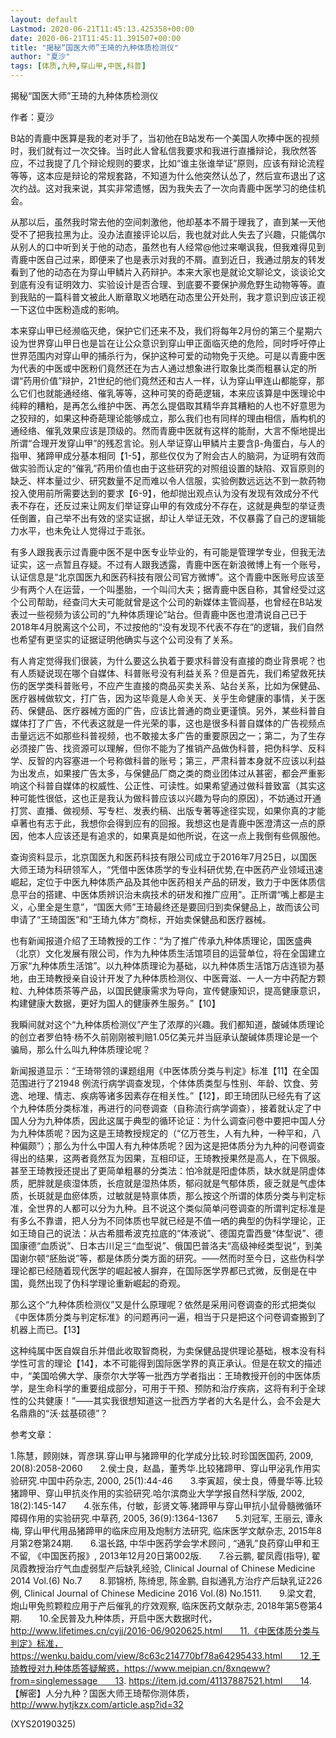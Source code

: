 ```yaml
---
layout: default
Lastmod: 2020-06-21T11:45:13.425358+00:00
date: 2020-06-21T11:45:11.391507+00:00
title: "揭秘“国医大师”王琦的九种体质检测仪"
author: "夏沙"
tags: [体质,九种,穿山甲,中医,科普]
---
```


揭秘“国医大师”王琦的九种体质检测仪

作者：夏沙

B站的青鹿中医算是我的老对手了，当初他在B站发布一个美国人吹捧中医的视频时，我们就有过一次交锋。当时此人曾私信我要求和我进行直播辩论，我欣然答应，不过我提了几个辩论规则的要求，比如“谁主张谁举证”原则，应该有辩论流程等等，这本应是辩论的常规套路，不知道为什么他突然认怂了，然后宣布退出了这次约战。这对我来说，其实非常遗憾，因为我失去了一次向青鹿中医学习的绝佳机会。

从那以后，虽然我时常去他的空间刺激他，他却基本不屑于理我了，直到某一天他受不了把我拉黑为止。没办法直接评论以后，我也就对此人失去了兴趣，只能偶尔从别人的口中听到关于他的动态，虽然也有人经常@他过来嘲讽我，但我难得见到青鹿中医自己过来，即便来了也是表示对我的不屑。直到近日，我通过朋友的转发看到了他的动态在为穿山甲鳞片入药辩护。本来大家也是就论文聊论文，谈谈论文到底有没有证明效力、实验设计是否合理、到底要不要保护濒危野生动物等等。直到我贴的一篇科普文被此人断章取义地晒在动态里公开处刑，我才意识到应该正视一下这位中医粉造成的影响。

本来穿山甲已经濒临灭绝，保护它们还来不及，我们将每年2月份的第三个星期六设为世界穿山甲日也是旨在让公众意识到穿山甲正面临灭绝的危险，同时呼吁停止世界范围内对穿山甲的捕杀行为，保护这种可爱的动物免于灭绝。可是以青鹿中医为代表的中医或中医粉们竟然还在为古人通过想象进行取象比类而粗暴认定的所谓“药用价值”辩护，21世纪的他们竟然还和古人一样，认为穿山甲连山都能穿，那么它们也就能通经络、催乳等等，这种可笑的奇葩逻辑，本来应该算是中医理论中纯粹的糟粕，是再怎么维护中医、再怎么提倡取其精华弃其糟粕的人也不好意思为之狡辩的，如果这种奇葩理论能够成立，那么我们也有同样的理由相信，盾构机的通经络、催乳效果应该是顶级的。然而青鹿中医就有这样的能耐，大言不惭地提出所谓“合理开发穿山甲”的残忍言论。别人举证穿山甲鳞片主要含β-角蛋白，与人的指甲、猪蹄甲成分基本相同【1-5】，那些仅仅为了附会古人的脑洞，为证明有效而做实验而认定的“催乳”药用价值也由于这些研究的对照组设置的缺陷、双盲原则的缺乏、样本量过少、研究数量不足而难以令人信服，实验例数远远达不到一款药物投入使用前所需要达到的要求【6-9】，他却抛出观点认为没有发现有效成分不代表不存在，还反过来让网友们举证穿山甲的有效成分不存在，这就是典型的举证责任倒置，自己举不出有效的坚实证据，却让人举证无效，不仅暴露了自己的逻辑能力水平，也未免让人觉得过于乖张。

有多人跟我表示过青鹿中医不是中医专业毕业的，有可能是管理学专业，但我无法证实，这一点暂且存疑。不过有人跟我透露，青鹿中医在新浪微博上有一个账号，认证信息是“北京国医九和医药科技有限公司官方微博”。这个青鹿中医账号应该至少有两个人在运营，一个叫墨胎，一个叫闫大夫；据青鹿中医自称，其曾经受过这个公司帮助，经查闫大夫可能就曾是这个公司的新媒体主管阎基，也曾经在B站发表过一些视频为该公司的“九种体质理论”站台。但青鹿中医也澄清说自己已于2018年4月脱离这个公司，不过按他的“没有发现不代表不存在”的逻辑，我们自然也希望有更坚实的证据证明他确实与这个公司没有了关系。

有人肯定觉得我们很装，为什么要这么执着于要求科普没有直接的商业背景呢？也有人质疑说现在哪个自媒体、科普账号没有利益关系？但是首先，我们希望救死扶伤的医学类科普账号，不应产生直接的商品买卖关系、站台关系，比如为保健品、医疗器械做软文，打广告，因为这毕竟是人命关天、关乎生命健康的事情，关于医药、保健品、医疗器械方面的广告，应该比普通的商业更谨慎。另外，某些科普自媒体打了广告，不代表这就是一件光荣的事，这也是很多科普自媒体的广告视频点击量远远不如那些科普视频，也不敢接太多广告的重要原因之一；第二，为了生存必须接广告、找资源可以理解，但你不能为了推销产品做伪科普，把伪科学、反科学、反智的内容塞进一个号称做科普的账号；第三，严肃科普本身就不应该以利益为出发点，如果接广告太多，与保健品厂商之类的商业团体过从甚密，都会严重影响这个科普自媒体的权威性、公正性、可读性。如果希望通过做科普致富（其实这种可能性很低，这也正是我认为做科普应该以兴趣为导向的原因），不妨通过开通打赏、直播、做视频、写专栏、发表约稿、出版专著等途径实现，如果你真的才能卓著也有志于此，我想你会得到应有的回报。我想这也是青鹿中医澄清这一点的原因，他本人应该还是有追求的，如果真是如他所说，在这一点上我倒有些佩服他。

查询资料显示，北京国医九和医药科技有限公司成立于2016年7月25日，以国医大师王琦为科研领军人，“凭借中医体质学的专业科研优势,在中医药产业领域迅速崛起，定位于中医九种体质产品及其他中医药相关产品的研发，致力于中医体质信息平台的搭建、中医体质辨识治未病技术的研发和推广应用”。正所谓“嘴上都是主义，心里全是生意”，“国医大师”王琦最终还是要回归到卖保健品上，故而该公司申请了“王琦国医”和“王琦九体方”商标，开始卖保健品和医疗器械。

也有新闻报道介绍了王琦教授的工作：“为了推广传承九种体质理论，国医盛典（北京）文化发展有限公司，作为九种体质生活馆项目的运营单位，将在全国建立万家“九种体质生活馆”。以九种体质理论为基础，以九种体质生活馆万店连锁为基地，由王琦教授亲自设计开发了九种体质检测仪、中医膏滋、一人一方中药配方颗粒、九种体质茶等产品，以国民健康需求为导向，宣传健康知识，提高健康意识，构建健康大数据，更好为国人的健康养生服务。”【10】

我瞬间就对这个“九种体质检测仪”产生了浓厚的兴趣。我们都知道，酸碱体质理论的创立者罗伯特·杨不久前刚刚被判赔1.05亿美元并当庭承认酸碱体质理论是一个骗局，那么什么叫九种体质理论呢？

新闻报道显示：“王琦带领的课题组用《中医体质分类与判定》标准【11】在全国范围进行了21948 例流行病学调查发现，个体体质类型与性别、年龄、饮食、劳逸、地理、情志、疾病等诸多因素存在相关性。”【12】，即王琦团队已经先有了这个九种体质分类标准，再进行的问卷调查（自称流行病学调查），接着就认定了中国人分为九种体质，因此这属于典型的循环论证：为什么调查问卷中要把中国人分为九种体质呢？因为这是王琦教授规定的（“亿万苍生，人有九种，一种平和，八种偏颇”）；那么为什么中国人有九种体质呢？因为这是把体质分为九种的问卷调查得出的结果，这两者竟然互为因果，互相印证，王琦教授果然是高人，在下佩服。甚至王琦教授还提出了更简单粗暴的分类法：怕冷就是阳虚体质，缺水就是阴虚体质，肥胖就是痰湿体质，长痘就是湿热体质，郁闷就是气郁体质，疲乏就是气虚体质，长斑就是血瘀体质，过敏就是特禀体质，那么按这个所谓的体质分类与判定标准，全世界的人都可以分为九种。且不说这个类似简单问卷调查的所谓判定标准是有多么不靠谱，把人分为不同体质也早就已经是不值一哂的典型的伪科学理论，正如王琦自己的说法：从古希腊希波克拉底的“体液说”、德国克雷西曼“体型说”、德国康德“血质说”、日本古川足三“血型说”、俄国巴普洛夫“高级神经类型说”，到美国谢尔顿“胚胎说”等，都是体质分类方面的研究。——然而时至今日，这些伪科学理论都已经随着现代医学的崛起被人摒弃，在国际医学界都已式微，反倒是在中国，竟然出现了伪科学理论重新崛起的奇观。

那么这个“九种体质检测仪”又是什么原理呢？依然是采用问卷调查的形式把类似《中医体质分类与判定标准》的问题再问一遍，相当于只是把这个问卷调查搬到了机器上而已。【13】

这种纯属中医自娱自乐并借此收取智商税，为卖保健品提供理论基础，根本没有科学性可言的理论【14】，本不可能得到国际医学界的真正承认。但是在软文的描述中，“美国哈佛大学、康奈尔大学等一批西方学者指出：王琦教授开创的中医体质学，是生命科学的重要组成部分，可用于干预、预防和治疗疾病，这将有利于全球性的公共健康！”——其实我很想知道这一批西方学者的大名是什么，会不会是大名鼎鼎的“沃·兹基硕德”？

参考文章：

1.陈慧，顾刚妹，胥彦琪.穿山甲与猪蹄甲的化学成分比较.时珍国医国药, 2009, 20(8):2058-2060　　2.侯士良，赵晶，董秀华.比较猪蹄甲、穿山甲泌乳作用实验研究.中国中药杂志, 2000, 25(1):44-46　　3.李寅超，侯士良，傅曼华等.比较猪蹄甲、穿山甲抗炎作用的实验研究.哈尔滨商业大学学报自然科学版, 2002, 18(2):145-147　　4.张东伟，付敏，彭贤文等.猪蹄甲与穿山甲抗小鼠骨髓微循环障碍作用的实验研究.中草药, 2005, 36(9):1364-1367　　5.刘冠军, 王丽云, 谭永梅, 穿山甲代用品猪蹄甲的临床应用及炮制方法研究, 临床医学文献杂志, 2015年8月第2卷第24期.　　6.温长路, 中华中医药学会学术顾问 , “通乳”良药穿山甲和王不留, 《中国医药报》, 2013年12月20日第002版.　　7.谷云鹏, 翟凤霞(指导), 翟凤霞教授治疗气血虚弱型产后缺乳经验, Clinical Journal of Chinese Medicine 2014 Vol.(6) No.7　　8.郭锦桥, 陈绮思, 陈金鹏, 自拟通乳方治疗产后缺乳证226例, Clinical Journal of Chinese Medicine 2016 Vol.(8) No.1511.　　9.梁文君, 炮山甲免煎颗粒应用于产后催乳的疗效观察, 临床医药文献杂志, 2018年第5卷第4期.　　10.全民普及九种体质，开启中医大数据时代，http://www.lifetimes.cn/cyjj/2016-06/9020625.html　　11.《中医体质分类与判定》标准，https://wenku.baidu.com/view/8c63c214770bf78a64295433.html　　12.王琦教授对九种体质答疑解惑，https://www.meipian.cn/8xnqeww?from=singlemessage　　13. https://item.jd.com/41137887521.html　　14. 【解密】人分九种？国医大师王琦帮你测体质，http://www.hytjkzx.com/article.asp?id=32

(XYS20190325)

